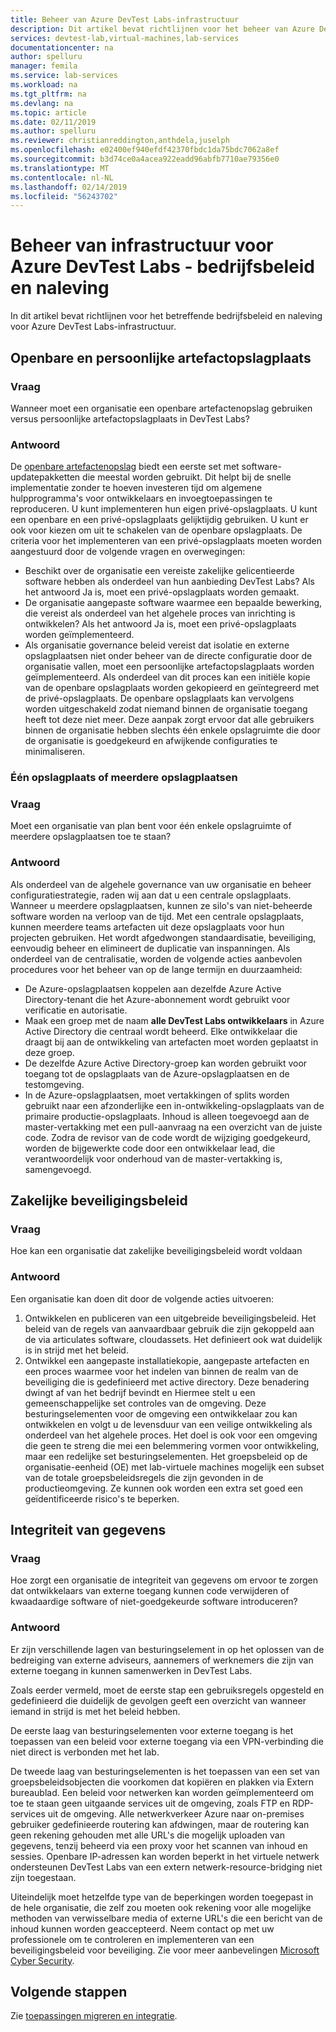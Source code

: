 ```yaml
---
title: Beheer van Azure DevTest Labs-infrastructuur
description: Dit artikel bevat richtlijnen voor het beheer van Azure DevTest Labs-infrastructuur.
services: devtest-lab,virtual-machines,lab-services
documentationcenter: na
author: spelluru
manager: femila
ms.service: lab-services
ms.workload: na
ms.tgt_pltfrm: na
ms.devlang: na
ms.topic: article
ms.date: 02/11/2019
ms.author: spelluru
ms.reviewer: christianreddington,anthdela,juselph
ms.openlocfilehash: e02400ef940efdf42370fbdc1da75bdc7062a8ef
ms.sourcegitcommit: b3d74ce0a4acea922eadd96abfb7710ae79356e0
ms.translationtype: MT
ms.contentlocale: nl-NL
ms.lasthandoff: 02/14/2019
ms.locfileid: "56243702"
---
```

# <a name="governance-of-azure-devtest-labs-infrastructure---company-policy-and-compliance"></a>Beheer van infrastructuur voor Azure DevTest Labs - bedrijfsbeleid en naleving
In dit artikel bevat richtlijnen voor het betreffende bedrijfsbeleid en naleving voor Azure DevTest Labs-infrastructuur. 

## <a name="public-vs-private-artifact-repository"></a>Openbare en persoonlijke artefactopslagplaats

### <a name="question"></a>Vraag
Wanneer moet een organisatie een openbare artefactenopslag gebruiken versus persoonlijke artefactopslagplaats in DevTest Labs?

### <a name="answer"></a>Antwoord
De [openbare artefactenopslag](https://github.com/Azure/azure-devtestlab/tree/master/Artifacts) biedt een eerste set met software-updatepakketten die meestal worden gebruikt. Dit helpt bij de snelle implementatie zonder te hoeven investeren tijd om algemene hulpprogramma's voor ontwikkelaars en invoegtoepassingen te reproduceren. U kunt implementeren hun eigen privé-opslagplaats. U kunt een openbare en een privé-opslagplaats gelijktijdig gebruiken. U kunt er ook voor kiezen om uit te schakelen van de openbare opslagplaats. De criteria voor het implementeren van een privé-opslagplaats moeten worden aangestuurd door de volgende vragen en overwegingen:

- Beschikt over de organisatie een vereiste zakelijke gelicentieerde software hebben als onderdeel van hun aanbieding DevTest Labs? Als het antwoord Ja is, moet een privé-opslagplaats worden gemaakt.
- De organisatie aangepaste software waarmee een bepaalde bewerking, die vereist als onderdeel van het algehele proces van inrichting is ontwikkelen? Als het antwoord Ja is, moet een privé-opslagplaats worden geïmplementeerd.
- Als organisatie governance beleid vereist dat isolatie en externe opslagplaatsen niet onder beheer van de directe configuratie door de organisatie vallen, moet een persoonlijke artefactopslagplaats worden geïmplementeerd. Als onderdeel van dit proces kan een initiële kopie van de openbare opslagplaats worden gekopieerd en geïntegreerd met de privé-opslagplaats. De openbare opslagplaats kan vervolgens worden uitgeschakeld zodat niemand binnen de organisatie toegang heeft tot deze niet meer. Deze aanpak zorgt ervoor dat alle gebruikers binnen de organisatie hebben slechts één enkele opslagruimte die door de organisatie is goedgekeurd en afwijkende configuraties te minimaliseren.

### <a name="single-repository-or-multiple-repositories"></a>Één opslagplaats of meerdere opslagplaatsen 

### <a name="question"></a>Vraag
Moet een organisatie van plan bent voor één enkele opslagruimte of meerdere opslagplaatsen toe te staan?

### <a name="answer"></a>Antwoord
Als onderdeel van de algehele governance van uw organisatie en beheer configuratiestrategie, raden wij aan dat u een centrale opslagplaats. Wanneer u meerdere opslagplaatsen, kunnen ze silo's van niet-beheerde software worden na verloop van de tijd. Met een centrale opslagplaats, kunnen meerdere teams artefacten uit deze opslagplaats voor hun projecten gebruiken. Het wordt afgedwongen standaardisatie, beveiliging, eenvoudig beheer en elimineert de duplicatie van inspanningen. Als onderdeel van de centralisatie, worden de volgende acties aanbevolen procedures voor het beheer van op de lange termijn en duurzaamheid:

- De Azure-opslagplaatsen koppelen aan dezelfde Azure Active Directory-tenant die het Azure-abonnement wordt gebruikt voor verificatie en autorisatie.
- Maak een groep met de naam **alle DevTest Labs ontwikkelaars** in Azure Active Directory die centraal wordt beheerd. Elke ontwikkelaar die draagt bij aan de ontwikkeling van artefacten moet worden geplaatst in deze groep.
- De dezelfde Azure Active Directory-groep kan worden gebruikt voor toegang tot de opslagplaats van de Azure-opslagplaatsen en de testomgeving.
- In de Azure-opslagplaatsen, moet vertakkingen of splits worden gebruikt naar een afzonderlijke een in-ontwikkeling-opslagplaats van de primaire productie-opslagplaats. Inhoud is alleen toegevoegd aan de master-vertakking met een pull-aanvraag na een overzicht van de juiste code. Zodra de revisor van de code wordt de wijziging goedgekeurd, worden de bijgewerkte code door een ontwikkelaar lead, die verantwoordelijk voor onderhoud van de master-vertakking is, samengevoegd. 

## <a name="corporate-security-policies"></a>Zakelijke beveiligingsbeleid

### <a name="question"></a>Vraag
Hoe kan een organisatie dat zakelijke beveiligingsbeleid wordt voldaan

### <a name="answer"></a>Antwoord
Een organisatie kan doen dit door de volgende acties uitvoeren:

1. Ontwikkelen en publiceren van een uitgebreide beveiligingsbeleid. Het beleid van de regels van aanvaardbaar gebruik die zijn gekoppeld aan de via articulates software, cloudassets. Het definieert ook wat duidelijk is in strijd met het beleid. 
2. Ontwikkel een aangepaste installatiekopie, aangepaste artefacten en een proces waarmee voor het indelen van binnen de realm van de beveiliging die is gedefinieerd met active directory. Deze benadering dwingt af van het bedrijf bevindt en Hiermee stelt u een gemeenschappelijke set controles van de omgeving. Deze besturingselementen voor de omgeving een ontwikkelaar zou kan ontwikkelen en volgt u de levensduur van een veilige ontwikkeling als onderdeel van het algehele proces. Het doel is ook voor een omgeving die geen te streng die mei een belemmering vormen voor ontwikkeling, maar een redelijke set besturingselementen. Het groepsbeleid op de organisatie-eenheid (OE) met lab-virtuele machines mogelijk een subset van de totale groepsbeleidsregels die zijn gevonden in de productieomgeving. Ze kunnen ook worden een extra set goed een geïdentificeerde risico's te beperken.

## <a name="data-integrity"></a>Integriteit van gegevens

### <a name="question"></a>Vraag
Hoe zorgt een organisatie de integriteit van gegevens om ervoor te zorgen dat ontwikkelaars van externe toegang kunnen code verwijderen of kwaadaardige software of niet-goedgekeurde software introduceren?

### <a name="answer"></a>Antwoord
Er zijn verschillende lagen van besturingselement in op het oplossen van de bedreiging van externe adviseurs, aannemers of werknemers die zijn van externe toegang in kunnen samenwerken in DevTest Labs. 

Zoals eerder vermeld, moet de eerste stap een gebruiksregels opgesteld en gedefinieerd die duidelijk de gevolgen geeft een overzicht van wanneer iemand in strijd is met het beleid hebben. 

De eerste laag van besturingselementen voor externe toegang is het toepassen van een beleid voor externe toegang via een VPN-verbinding die niet direct is verbonden met het lab. 

De tweede laag van besturingselementen is het toepassen van een set van groepsbeleidsobjecten die voorkomen dat kopiëren en plakken via Extern bureaublad. Een beleid voor netwerken kan worden geïmplementeerd om toe te staan geen uitgaande services uit de omgeving, zoals FTP en RDP-services uit de omgeving. Alle netwerkverkeer Azure naar on-premises gebruiker gedefinieerde routering kan afdwingen, maar de routering kan geen rekening gehouden met alle URL's die mogelijk uploaden van gegevens, tenzij beheerd via een proxy voor het scannen van inhoud en sessies. Openbare IP-adressen kan worden beperkt in het virtuele netwerk ondersteunen DevTest Labs van een extern netwerk-resource-bridging niet zijn toegestaan.

Uiteindelijk moet hetzelfde type van de beperkingen worden toegepast in de hele organisatie, die zelf zou moeten ook rekening voor alle mogelijke methoden van verwisselbare media of externe URL's die een bericht van de inhoud kunnen worden geaccepteerd. Neem contact op met uw professionele om te controleren en implementeren van een beveiligingsbeleid voor beveiliging. Zie voor meer aanbevelingen [Microsoft Cyber Security](https://www.microsoft.com/security/default.aspx?&WT.srch=1&wt.mc_id=AID623240_SEM_sNYnsZDs).


## <a name="next-steps"></a>Volgende stappen
Zie [toepassingen migreren en integratie](devtest-lab-guidance-governance-application-migration-integration.md).
